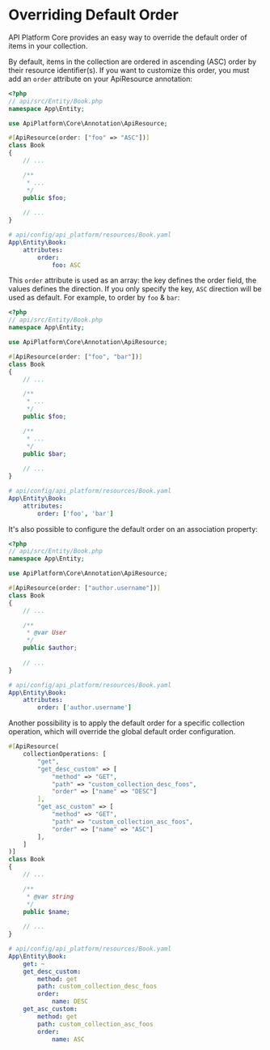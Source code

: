# Overriding Default Order

API Platform Core provides an easy way to override the default order of items in your collection.

By default, items in the collection are ordered in ascending (ASC) order by their resource identifier(s). If you want to
customize this order, you must add an `order` attribute on your ApiResource annotation:

<code-selector>

```php
<?php
// api/src/Entity/Book.php
namespace App\Entity;

use ApiPlatform\Core\Annotation\ApiResource;

#[ApiResource(order: ["foo" => "ASC"])]
class Book
{
    // ...

    /**
     * ...
     */
    public $foo;
    
    // ...
}
```

```yaml
# api/config/api_platform/resources/Book.yaml
App\Entity\Book:
    attributes:
        order:
            foo: ASC
```

</code-selector>

This `order` attribute is used as an array: the key defines the order field, the values defines the direction.
If you only specify the key, `ASC` direction will be used as default. For example, to order by `foo` & `bar`:

<code-selector>

```php
<?php
// api/src/Entity/Book.php
namespace App\Entity;

use ApiPlatform\Core\Annotation\ApiResource;

#[ApiResource(order: ["foo", "bar"])]
class Book
{
    // ...

    /**
     * ...
     */
    public $foo;

    /**
     * ...
     */
    public $bar;
    
    // ...
}
```

```yaml
# api/config/api_platform/resources/Book.yaml
App\Entity\Book:
    attributes:
        order: ['foo', 'bar']
```

</code-selector>

It's also possible to configure the default order on an association property:

<code-selector>

```php
<?php
// api/src/Entity/Book.php
namespace App\Entity;

use ApiPlatform\Core\Annotation\ApiResource;

#[ApiResource(order: ["author.username"])]
class Book
{
    // ...

    /**
     * @var User
     */
    public $author;
    
    // ...
}
```

```yaml
# api/config/api_platform/resources/Book.yaml
App\Entity\Book:
    attributes:
        order: ['author.username']
```

</code-selector>

Another possibility is to apply the default order for a specific collection operation, which will override the global default order configuration.

<code-selector>

```php
#[ApiResource(
    collectionOperations: [
        "get",
        "get_desc_custom" => [
            "method" => "GET",
            "path" => "custom_collection_desc_foos",
            "order" => ["name" => "DESC"]
        ],
        "get_asc_custom" => [
            "method" => "GET",
            "path" => "custom_collection_asc_foos",
            "order" => ["name" => "ASC"]
        ],
    ]
)]
class Book
{
    // ...

    /**
     * @var string
     */
    public $name;
    
    // ...
}
```

```yaml
# api/config/api_platform/resources/Book.yaml
App\Entity\Book:
    get: ~
    get_desc_custom:
        method: get
        path: custom_collection_desc_foos
        order:
            name: DESC
    get_asc_custom:
        method: get
        path: custom_collection_asc_foos
        order:
            name: ASC
```

</code-selector>
